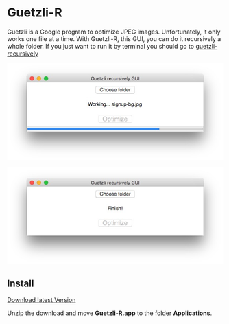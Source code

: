 # Guetzli-R
Guetzli is a Google program to optimize JPEG images. Unfortunately, it only works one file at a time. With Guetzli-R, this GUI, you can do it recursively a whole folder. If you just want to run it by terminal you should go to [guetzli-recursively](https://github.com/tanrax/guetzli-recursively)

![1](https://github.com/tanrax/guetzli-recursively-gui/blob/master/screenshots/1.jpg)

![2](https://github.com/tanrax/guetzli-recursively-gui/blob/master/screenshots/2.jpg)

## Install 

[Download latest Version](https://github.com/tanrax/guetzli-recursively-gui/raw/master/dist/guetzli-r.zip)

Unzip the download and move **Guetzli-R.app** to the folder **Applications**.
